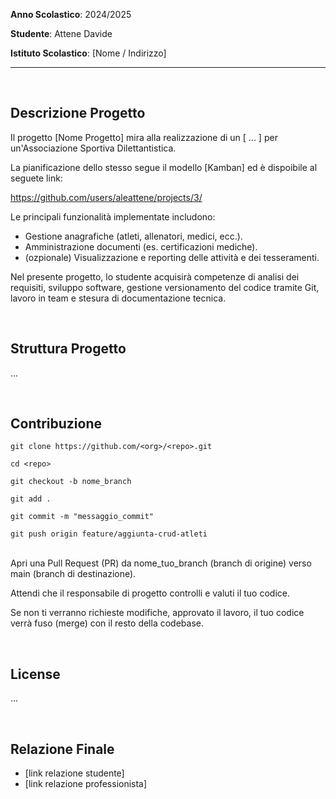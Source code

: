 **Anno Scolastico**: 2024/2025

**Studente**: Attene Davide

**Istituto Scolastico**: [Nome / Indirizzo]

<hr>
<br>

## Descrizione Progetto

Il progetto [Nome Progetto] mira alla realizzazione di un [ ... ] per un'Associazione Sportiva Dilettantistica.

La pianificazione dello stesso segue il modello [Kamban] ed è dispoibile al seguete link:

https://github.com/users/aleattene/projects/3/

Le principali funzionalità implementate includono:

- Gestione anagrafiche (atleti, allenatori, medici, ecc.).
- Amministrazione documenti (es. certificazioni mediche).
- (ozpionale) Visualizzazione e reporting delle attività e dei tesseramenti.

Nel presente progetto, lo studente acquisirà competenze di analisi dei requisiti, sviluppo software, gestione versionamento del codice tramite Git, lavoro in team e stesura di documentazione tecnica.

<br>

## Struttura Progetto

...

<br>

## Contribuzione

```
git clone https://github.com/<org>/<repo>.git
```

```
cd <repo>
```

```
git checkout -b nome_branch
```

```
git add .
```

```
git commit -m "messaggio_commit"
```

```
git push origin feature/aggiunta-crud-atleti
```

<br>
Apri una Pull Request (PR) da nome_tuo_branch (branch di origine) verso main (branch di destinazione).

Attendi che il responsabile di progetto controlli e valuti il tuo codice.

Se non ti verranno richieste modifiche, approvato il lavoro, il tuo codice verrà fuso (merge) con il resto della codebase.

<br>

## License

...

<br>

## Relazione Finale

- [link relazione studente]
- [link relazione professionista]
